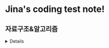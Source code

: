 # Jina's coding test note!

## 자료구조&알고리즘
<details>

|제목|내용|날짜|
|------|---|---|
|[두수의 합](https://school.programmers.co.kr/learn/courses/30/lessons/120802)||22.10.06|
|[두수의 곱](https://school.programmers.co.kr/learn/courses/30/lessons/120804)||22.10.06|
|[몫 구하기](https://school.programmers.co.kr/learn/courses/30/lessons/120805)||22.10.06|
|[두수의 차](https://school.programmers.co.kr/learn/courses/30/lessons/120803)||22.10.06|
|[숫자 비교하기](https://school.programmers.co.kr/learn/courses/30/lessons/120807)||22.10.06|
|[배열 두배 만들기](https://school.programmers.co.kr/learn/courses/30/lessons/120809)||22.11.04|
|[분수의 덧셈](https://school.programmers.co.kr/learn/courses/30/lessons/120808)|최소공배수, 최대공약수|22.11.05|
|[나머지 구하기](https://school.programmers.co.kr/learn/courses/30/lessons/120810)||22.10.06|
|[피자 나눠먹기(3)](https://school.programmers.co.kr/learn/courses/30/lessons/120816)||22.10.06|
|[중앙값 구하기](https://school.programmers.co.kr/learn/courses/30/lessons/120811)||22.10.06|
|[최빈값 구하기](https://school.programmers.co.kr/learn/courses/30/lessons/120812)||진행중|
|[짝수는 싫어요](https://school.programmers.co.kr/learn/courses/30/lessons/120813)||22.10.06|
|[피자 나눠먹기(1)](https://school.programmers.co.kr/learn/courses/30/lessons/120814)||22.10.06|
|[피자 나눠먹기(2)](https://school.programmers.co.kr/learn/courses/30/lessons/120815)||22.11.08|
|[배열의 평균값](https://school.programmers.co.kr/learn/courses/30/lessons/120817)|고차함수 reduce()|22.10.06|
|[나이 출력](https://school.programmers.co.kr/learn/courses/30/lessons/120820)||22.10.06|
|[옷가게 할인 받기](https://school.programmers.co.kr/learn/courses/30/lessons/120818)||22.11.08|
|[배열 뒤집기](https://school.programmers.co.kr/learn/courses/30/lessons/120821)|array.reversed()|22.10.06|
|[아이스 아메리카노](https://school.programmers.co.kr/learn/courses/30/lessons/120819)||22.10.06|
|[문자 반복 출력하기](https://school.programmers.co.kr/learn/courses/30/lessons/120825)|문자열도 고차함수(map) 사용 가능|22.11.30|
|[짝수 홀수 개수](https://school.programmers.co.kr/learn/courses/30/lessons/120824)|고차함수 filter{}, array.count|22.10.06|
|[문자열 뒤집기](https://school.programmers.co.kr/learn/courses/30/lessons/120822)|string.reversed() → String 타입 형변환 추가 필요 → String(string.reversed())|22.10.06|
|[직각 삼각형 출력하기](https://school.programmers.co.kr/learn/courses/30/lessons/120823)|readline()! 관련 내용 정리|22.11.09|
|[짝수의 합](https://school.programmers.co.kr/learn/courses/30/lessons/120831)|filter{}.reduce{}|22.10.06|
|[양꼬치](https://school.programmers.co.kr/learn/courses/30/lessons/120830)||22.11.09|
|[특정 문자 제거하기](https://school.programmers.co.kr/learn/courses/30/lessons/120826)|String 쪼개면 Character/conponents, split|22.10.07|
|[각도기](https://school.programmers.co.kr/learn/courses/30/lessons/120829)||22.10.06|
|[외계행성의 나이](https://school.programmers.co.kr/learn/courses/30/lessons/120834)||진행중|
|[순서쌍의 개수](https://school.programmers.co.kr/learn/courses/30/lessons/120836)|filter{}|22.11.16
|[배열 자르기](https://school.programmers.co.kr/learn/courses/30/lessons/120833)||22.10.11|
|[진료 순서 정하기](https://school.programmers.co.kr/learn/courses/30/lessons/120835)||진행중|
|[두 수의 나눗셈](https://school.programmers.co.kr/learn/courses/30/lessons/120806)||22.11.22|
|[점의 위치 구하기](https://school.programmers.co.kr/learn/courses/30/lessons/120841)||22.10.17|
|[배열 원소의 길이](https://school.programmers.co.kr/learn/courses/30/lessons/120854)||22.10.06|
|[배열의 유사도](https://school.programmers.co.kr/learn/courses/30/lessons/120903)||22.10.06|
|[개미군단](https://school.programmers.co.kr/learn/courses/30/lessons/120837)||22.12.04|
|[모스부호](https://school.programmers.co.kr/learn/courses/30/lessons/120838)|split과 conponents, Sting.joined(separator: "")|22.12.04|
|[가위 바위 보](https://school.programmers.co.kr/learn/courses/30/lessons/120839)|String.map({}), Sting.joined(separator: "")|22.12.04|
</details>
